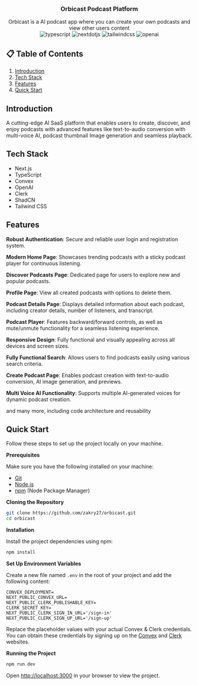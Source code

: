 <div align="center">

  <h3 align="center">Orbicast Podcast Platform</h3>

  <div align="center">
     Orbicast is a AI podcast app where you can create your own podcasts and view other users content
  </div>

  <div>
    <img src="https://img.shields.io/badge/-Typescript-black?style=for-the-badge&logoColor=white&logo=typescript&color=3178C6" alt="typescript" />
    <img src="https://img.shields.io/badge/-Next_._JS-black?style=for-the-badge&logoColor=white&logo=nextdotjs&color=000000" alt="nextdotjs" />
    <img src="https://img.shields.io/badge/-Tailwind_CSS-black?style=for-the-badge&logoColor=white&logo=tailwindcss&color=06B6D4" alt="tailwindcss" />
    <img src="https://img.shields.io/badge/-OpenAI-black?style=for-the-badge&logoColor=white&logo=openai&color=412991" alt="openai" />
  </div>

</div>

## 📋 <a name="table">Table of Contents</a>

1. [Introduction](#introduction)
2. [Tech Stack](#tech-stack)
3. [Features](#features)
4. [Quick Start](#quick-start)

## <a name="introduction">Introduction</a>

A cutting-edge AI SaaS platform that enables users to create, discover, and enjoy podcasts with advanced features like text-to-audio conversion with multi-voice AI, podcast thumbnail Image generation and seamless playback.

## <a name="tech-stack">Tech Stack</a>

- Next.js
- TypeScript
- Convex
- OpenAI
- Clerk
- ShadCN
- Tailwind CSS

## <a name="features">Features</a>

**Robust Authentication**: Secure and reliable user login and registration system.

**Modern Home Page**: Showcases trending podcasts with a sticky podcast player for continuous listening.

**Discover Podcasts Page**: Dedicated page for users to explore new and popular podcasts.

**Profile Page**: View all created podcasts with options to delete them.

**Podcast Details Page**: Displays detailed information about each podcast, including creator details, number of listeners, and transcript.

**Podcast Player**: Features backward/forward controls, as well as mute/unmute functionality for a seamless listening experience.

**Responsive Design**: Fully functional and visually appealing across all devices and screen sizes.

**Fully Functional Search**: Allows users to find podcasts easily using various search criteria.

**Create Podcast Page**: Enables podcast creation with text-to-audio conversion, AI image generation, and previews.

**Multi Voice AI Functionality**: Supports multiple AI-generated voices for dynamic podcast creation.

and many more, including code architecture and reusability

## <a name="quick-start">Quick Start</a>

Follow these steps to set up the project locally on your machine.

**Prerequisites**

Make sure you have the following installed on your machine:

- [Git](https://git-scm.com/)
- [Node.js](https://nodejs.org/en)
- [npm](https://www.npmjs.com/) (Node Package Manager)

**Cloning the Repository**

```bash
git clone https://github.com/zakry27/orbicast.git
cd orbicast
```

**Installation**

Install the project dependencies using npm:

```bash
npm install
```

**Set Up Environment Variables**

Create a new file named `.env` in the root of your project and add the following content:

```env
CONVEX_DEPLOYMENT=
NEXT_PUBLIC_CONVEX_URL=
NEXT_PUBLIC_CLERK_PUBLISHABLE_KEY=
CLERK_SECRET_KEY=
NEXT_PUBLIC_CLERK_SIGN_IN_URL='/sign-in'
NEXT_PUBLIC_CLERK_SIGN_UP_URL='/sign-up'
```

Replace the placeholder values with your actual Convex & Clerk credentials. You can obtain these credentials by signing up on the [Convex](https://www.convex.dev/) and [Clerk](https://clerk.com/) websites.

**Running the Project**

```bash
npm run dev
```

Open [http://localhost:3000](http://localhost:3000) in your browser to view the project.

#
